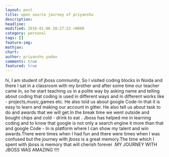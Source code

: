 ```yaml
---
layout: post
title: open source journey of priyanshu
description: 
headline: 
modified: 2018-01-06 20:27:23 +0000
category: personal
tags: []
feature-img: 
mathjax: 
chart: 
author: priyanshu yadav
comments: true
featured: true
---
```


hi, I am student of jboss community. So I visited coding blocks in Noida and there I sat in a classroom with my brother and after some time our teacher came in, so he start teaching us in a polite way by asking name and telling about coding that coding is used in different ways and in different works like - projects,music,games etc. He also told us about google Code-In that it is easy to learn and making our account in gitter. He also tell us about task to do and awards that we will get.In the break time we went outside and bought chips and cold - drink to eat . Jboss has helped me in learning coding and to know that google is not only a search engine it more than that and google Code - In is platform where I can show my talent and win awards.There were times when I had fun and there were times when I was confused but the journey with jboss is a great memory.The time which I spent with jboss is memory that will cherish forever .MY JOURNEY WITH JBOSS WAS AMAZING !!!!   
